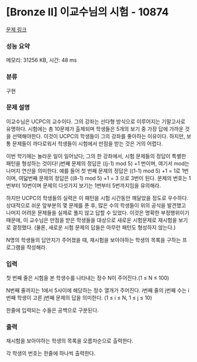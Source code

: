 # [Bronze II] 이교수님의 시험 - 10874 

[문제 링크](https://www.acmicpc.net/problem/10874) 

### 성능 요약

메모리: 31256 KB, 시간: 48 ms

### 분류

구현

### 문제 설명

<p>이교수님은 UCPC의 교수이다. 그의 강좌는 선다형 방식으로 이루어지는 기말고사로 유명하다. 시험에는 총 10문제가 출제되며 학생들은 5개의 보기 중 가장 답에 가까운 것을 선택해야한다. 이것이 UCPC의 학생들이 그의 강좌를 좋아하는 이유이다. 하지만, 보통 문제들이 까다로워서 학생들이 시험에서 만점을 받는 것은 거의 어렵다. </p>

<p>이번 학기에는 놀라운 일이 일어났다; 그의 한 강좌에서, 시험 문제들의 정답이 특별한 패턴을 형성하는 것이다! j번째 문제의 정답은 ((j-1) mod 5) +1 번이며, 여기서 mod는 나머지 연산을 의미한다. 예를 들어 첫 번째 문제의 정답은 ((1-1) mod 5) +1 = 1로 1번이며, 여덟번째 문제의 정답은 ((8-1) mod 5) +1 = 3 으로 3번이 된다. 문제의 번호는 1번부터 10번이며 문제의 다섯가지 보기는 1번부터 5번까지임을 유의해라.</p>

<p>하지만 UCPC의 학생들의 실력은 이 패턴을 시험 시간동안 깨달았을 정도로 우수하다. 상대적으로 쉬운 앞부분의 몇 문제를 푼 후, 많은 수의 학생들이 위의 공식을 발견했고 나머지 어려운 문제들을 실제로 풀지 않고 답할 수 있었다. 이것은 명확한 부정행위이기 때문에, 이 교수님은 만점을 받은 학생들을 대상으로 새로운 시험문제로 재시험을 보기로 결정했다. (물론, 새로운 시험 문제의 답들은 아무런 패턴도 형성하지 않는다.)</p>

<p>N명의 학생들의 답안지가 주어졌을 때, 재시험을 보아야하는 학생의 목록을 구하는 프로그램을 작성해라.</p>

### 입력 

 <p>첫 번째 줄은 시험을 본 학생수를 나타내는 정수 N이 주어진다.(1 ≤ N ≤ 100)</p>

<p>N번째 줄까지는 1에서 5사이에 해당하는 정수 열개가 주어진다. i번째 줄의 j번째 수는 i번째 학생이 고른 j번째 문제의 답을 의미한다. (1 ≤ i ≤ N, 1 ≤ j ≤ 10)</p>

<p>한줄에 입력되는 수들은 공백으로 구분된다.</p>

### 출력 

 <p>재시험을 보아야하는 학생의 목록을 오름차순으로 출력한다.</p>

<p>각 학생의 번호는 한줄에 하나씩 출력한다.</p>

